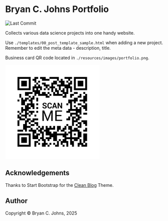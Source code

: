 # Bryan C. Johns Portfolio

![Last Commit](https://img.shields.io/github/last-commit/johbry17/portfolio)

Collects various data science projects into one handy website.

Use `./templates/00_post_template_sample.html` when adding a new project. Remember to edit the meta data - description, title.

Business card QR code located in `./resources/images/portfolio.png`.

![QR Code](./resources/images/portfolio.png)

## Acknowledgements

Thanks to Start Bootstrap for the [Clean Blog](https://startbootstrap.com/theme/clean-blog) Theme.

## Author 

Copyright &copy; Bryan C. Johns, <!-- START_DATE -->2025<!-- END_DATE -->